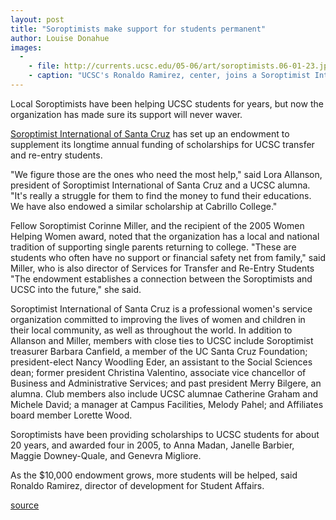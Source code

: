 ```yaml
---
layout: post
title: "Soroptimists make support for students permanent"
author: Louise Donahue 
images:
  -
    - file: http://currents.ucsc.edu/05-06/art/soroptimists.06-01-23.jpg
    - caption: "UCSC's Ronaldo Ramirez, center, joins a Soroptimist International gathering."
---
```


Local Soroptimists have been helping UCSC students for years, but now the organization has made sure its support will never waver.

[Soroptimist International of Santa Cruz][1] has set up an endowment to supplement its longtime annual funding of scholarships for UCSC transfer and re-entry students.

"We figure those are the ones who need the most help," said Lora Allanson, president of Soroptimist International of Santa Cruz and a UCSC alumna. "It's really a struggle for them to find the money to fund their educations. We have also endowed a similar scholarship at Cabrillo College."

Fellow Soroptimist Corinne Miller, and the recipient of the 2005 Women Helping Women award, noted that the organization has a local and national tradition of supporting single parents returning to college. "These are students who often have no support or financial safety net from family," said Miller, who is also director of Services for Transfer and Re-Entry Students "The endowment establishes a connection between the Soroptimists and UCSC into the future," she said.

Soroptimist International of Santa Cruz is a professional women's service organization committed to improving the lives of women and children in their local community, as well as throughout the world. In addition to Allanson and Miller, members with close ties to UCSC include Soroptimist treasurer Barbara Canfield, a member of the UC Santa Cruz Foundation; president-elect Nancy Woodling Eder, an assistant to the Social Sciences dean; former president Christina Valentino, associate vice chancellor of Business and Administrative Services; and past president Merry Bilgere, an alumna. Club members also include UCSC alumnae Catherine Graham and Michele David; a manager at Campus Facilities, Melody Pahel; and Affiliates board member Lorette Wood.

Soroptimists have been providing scholarships to UCSC students for about 20 years, and awarded four in 2005, to Anna Madan, Janelle Barbier, Maggie Downey-Quale, and Genevra Migliore.

As the $10,000 endowment grows, more students will be helped, said Ronaldo Ramirez, director of development for Student Affairs.

[1]: http://www.soroptimistspr.org/district1/santacruz.html

[source](http://www1.ucsc.edu/currents/05-06/01-23/brief-soroptimists.asp "Permalink to brief-soroptimists")
